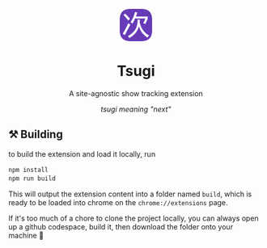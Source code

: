 <p align="center">
  <div align="center">
    <img width=64 src="./src/assets/logo.png"/>
  </div>
  <h1 align="center">Tsugi</h1>
</p>
<p align="center">A site-agnostic show tracking extension</p>
<p align="center"><i>tsugi meaning "next"</i></p>

## ⚒️ Building

to build the extension and load it locally, run
```bash
npm install
npm run build
```

This will output the extension content into a folder named `build`, which is
ready to be loaded into chrome on the `chrome://extensions` page.

If it's too much of a chore to clone the project locally, you can always open up
a github codespace, build it, then download the folder onto your
machine 👏